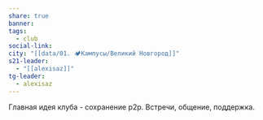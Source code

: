 ```yaml
---
share: true
banner: 
tags:
  - club
social-link: 
city: "[[data/01. 🏕️Кампусы/Великий Новгород]]"
s21-leader:
  - "[[alexisaz]]"
tg-leader:
  - alexisaz
---
```


Главная идея клуба - сохранение р2р. Встречи, общение, поддержка.

